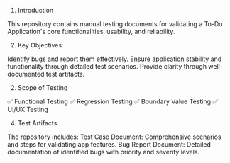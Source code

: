1. Introduction

This repository contains manual testing documents for validating a To-Do Application's core functionalities, usability, and reliability.

2. Key Objectives:
   
Identify bugs and report them effectively.
Ensure application stability and functionality through detailed test scenarios.
Provide clarity through well-documented test artifacts.

2. Scope of Testing

✅ Functional Testing
✅ Regression Testing
✅ Boundary Value Testing
✅ UI/UX Testing

4. Test Artifacts
   
The repository includes:
Test Case Document: Comprehensive scenarios and steps for validating app features.
Bug Report Document: Detailed documentation of identified bugs with priority and severity levels.

